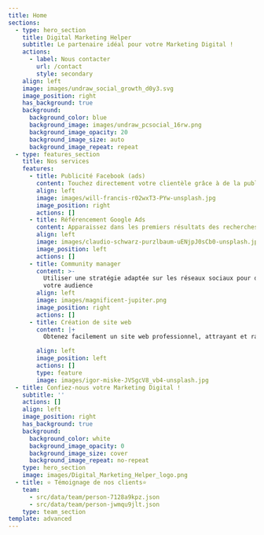 ```yaml
---
title: Home
sections:
  - type: hero_section
    title: Digital Marketing Helper
    subtitle: Le partenaire idéal pour votre Marketing Digital !
    actions:
      - label: Nous contacter
        url: /contact
        style: secondary
    align: left
    image: images/undraw_social_growth_d0y3.svg
    image_position: right
    has_background: true
    background:
      background_color: blue
      background_image: images/undraw_pcsocial_16rw.png
      background_image_opacity: 20
      background_image_size: auto
      background_image_repeat: repeat
  - type: features_section
    title: Nos services
    features:
      - title: Publicité Facebook (ads)
        content: Touchez directement votre clientèle grâce à de la publicité ciblée
        align: left
        image: images/will-francis-r02wxT3-PYw-unsplash.jpg
        image_position: right
        actions: []
      - title: Référencement Google Ads
        content: Apparaissez dans les premiers résultats des recherches Google
        align: left
        image: images/claudio-schwarz-purzlbaum-uENjpJ0sCb0-unsplash.jpg
        image_position: left
        actions: []
      - title: Community manager
        content: >-
          Utiliser une stratégie adaptée sur les réseaux sociaux pour développer
          votre audience
        align: left
        image: images/magnificent-jupiter.png
        image_position: right
        actions: []
      - title: Création de site web
        content: |+
          Obtenez facilement un site web professionnel, attrayant et rapide.

        align: left
        image_position: left
        actions: []
        type: feature
        image: images/igor-miske-JVSgcV8_vb4-unsplash.jpg
  - title: Confiez-nous votre Marketing Digital !
    subtitle: ''
    actions: []
    align: left
    image_position: right
    has_background: true
    background:
      background_color: white
      background_image_opacity: 0
      background_image_size: cover
      background_image_repeat: no-repeat
    type: hero_section
    image: images/Digital_Marketing_Helper_logo.png
  - title: ⭐️ Témoignage de nos clients⭐️
    team:
      - src/data/team/person-7128a9kpz.json
      - src/data/team/person-jwmqu9jlt.json
    type: team_section
template: advanced
---
```

